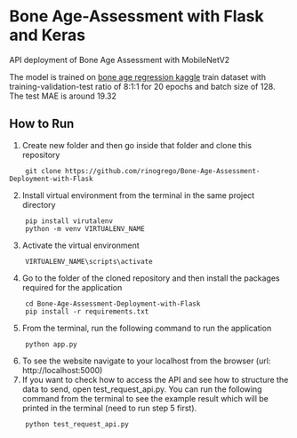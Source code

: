 # Bone Age-Assessment with Flask and Keras
API deployment of Bone Age Assessment with MobileNetV2

The model is trained on [bone age regression kaggle](https://www.kaggle.com/c/bone-age-regression/data) train dataset with training-validation-test ratio of 8:1:1 for 20 epochs and batch size of 128. The test MAE is around 19.32

## How to Run
1. Create new folder and then go inside that folder and clone this repository
```
    git clone https://github.com/rinogrego/Bone-Age-Assessment-Deployment-with-Flask
```
2. Install virtual environment from the terminal in the same project directory
```
    pip install virutalenv
    python -m venv VIRTUALENV_NAME
```
3. Activate the virtual environment
```
    VIRTUALENV_NAME\scripts\activate
```
4. Go to the folder of the cloned repository and then install the packages required for the application
```
    cd Bone-Age-Assessment-Deployment-with-Flask
    pip install -r requirements.txt
```
5. From the terminal, run the following command to run the application
```
    python app.py
```
6. To see the website navigate to your localhost from the browser (url: http://localhost:5000)
7. If you want to check how to access the API and see how to structure the data to send, open test_request_api.py. You can run the following command from the terminal to see the example result which will be printed in the terminal (need to run step 5 first).
```
    python test_request_api.py
```